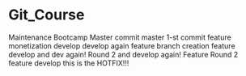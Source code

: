 # Git_Course
Maintenance Bootcamp
Master commit
master 1-st commit
feature monetization
develop
develop again
feature branch creation
feature
develop
and dev again! Round 2
and develop again!
Feature Round 2
feature
develop
this is the HOTFIX!!!
